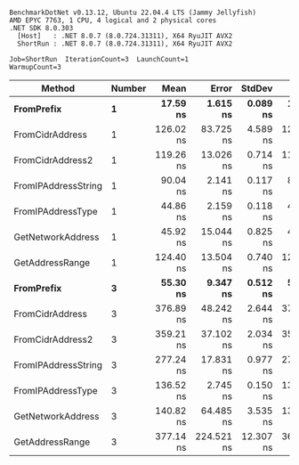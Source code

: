 ```

BenchmarkDotNet v0.13.12, Ubuntu 22.04.4 LTS (Jammy Jellyfish)
AMD EPYC 7763, 1 CPU, 4 logical and 2 physical cores
.NET SDK 8.0.303
  [Host]   : .NET 8.0.7 (8.0.724.31311), X64 RyuJIT AVX2
  ShortRun : .NET 8.0.7 (8.0.724.31311), X64 RyuJIT AVX2

Job=ShortRun  IterationCount=3  LaunchCount=1  
WarmupCount=3  

```
| Method              | Number | Mean      | Error      | StdDev    | Min       | Max       | Gen0   | Allocated |
|-------------------- |------- |----------:|-----------:|----------:|----------:|----------:|-------:|----------:|
| **FromPrefix**          | **1**      |  **17.59 ns** |   **1.615 ns** |  **0.089 ns** |  **17.51 ns** |  **17.69 ns** | **0.0007** |      **56 B** |
| FromCidrAddress     | 1      | 126.02 ns |  83.725 ns |  4.589 ns | 123.26 ns | 131.32 ns | 0.0012 |     112 B |
| FromCidrAddress2    | 1      | 119.26 ns |  13.026 ns |  0.714 ns | 118.85 ns | 120.08 ns | 0.0012 |     112 B |
| FromIPAddressString | 1      |  90.04 ns |   2.141 ns |  0.117 ns |  89.90 ns |  90.11 ns | 0.0006 |      56 B |
| FromIPAddressType   | 1      |  44.86 ns |   2.159 ns |  0.118 ns |  44.76 ns |  44.99 ns | 0.0010 |      88 B |
| GetNetworkAddress   | 1      |  45.92 ns |  15.044 ns |  0.825 ns |  45.28 ns |  46.85 ns | 0.0007 |      56 B |
| GetAddressRange     | 1      | 124.40 ns |  13.504 ns |  0.740 ns | 123.96 ns | 125.26 ns | 0.0019 |     168 B |
| **FromPrefix**          | **3**      |  **55.30 ns** |   **9.347 ns** |  **0.512 ns** |  **54.80 ns** |  **55.83 ns** | **0.0020** |     **168 B** |
| FromCidrAddress     | 3      | 376.89 ns |  48.242 ns |  2.644 ns | 375.35 ns | 379.95 ns | 0.0038 |     336 B |
| FromCidrAddress2    | 3      | 359.21 ns |  37.102 ns |  2.034 ns | 357.48 ns | 361.45 ns | 0.0038 |     336 B |
| FromIPAddressString | 3      | 277.24 ns |  17.831 ns |  0.977 ns | 276.12 ns | 277.92 ns | 0.0019 |     168 B |
| FromIPAddressType   | 3      | 136.52 ns |   2.745 ns |  0.150 ns | 136.34 ns | 136.62 ns | 0.0031 |     264 B |
| GetNetworkAddress   | 3      | 140.82 ns |  64.485 ns |  3.535 ns | 137.22 ns | 144.28 ns | 0.0019 |     168 B |
| GetAddressRange     | 3      | 377.14 ns | 224.521 ns | 12.307 ns | 365.58 ns | 390.08 ns | 0.0057 |     504 B |
